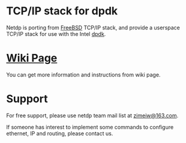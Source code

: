 TCP/IP stack for dpdk
=====

Netdp is porting from [FreeBSD](http://freebsd.org) TCP/IP stack, and provide a userspace TCP/IP stack for use with the Intel [dpdk](http://dpdk.org/). 

[Wiki Page](https://github.com/dpdk-net/netdp/wiki)
=====

You can get more information and instructions from wiki page.

Support
=====
For free support, please use netdp team mail list at zimeiw@163.com.

If someone has interest to implement some commands to configure ethernet, IP and routing, please contact us.
